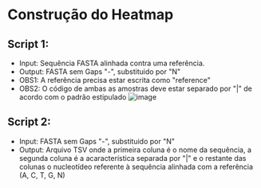 # Construção do Heatmap

## Script 1:
- Input: Sequência FASTA alinhada contra uma referência.
- Output: FASTA sem Gaps "-", substituido por "N"
- OBS1: A referência precisa estar escrita como "reference"
- OBS2: O código de ambas as amostras deve estar separado por "|" de acordo com o padrão estipulado
![image](https://github.com/ACMElab-Fioce/heatmap/assets/98467661/9eb2e5f2-5a17-425b-9537-9b9a0ccd0b25)


## Script 2:
- Input: FASTA sem Gaps "-", substituido por "N"
- Output: Arquivo TSV onde a primeira coluna é o nome da sequência, a segunda coluna é a acaracterística separada por "|"
e o restante das colunas o nucleotídeo referente à sequência alinhada com a referência (A, C, T, G, N)
